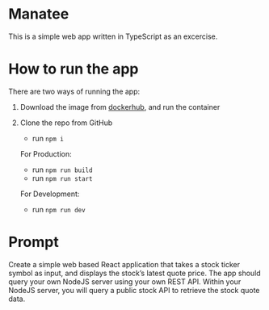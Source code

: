 # Manatee

This is a simple web app written in TypeScript as an excercise.

# How to run the app

There are two ways of running the app:

1. Download the image from [dockerhub](https://hub.docker.com/repository/docker/frozenstove/manatee), and run the container

2. Clone the repo from GitHub
    - run `npm i`


    For Production:
    - run `npm run build`
    - run `npm run start`


    For Development:
    - run `npm run dev`


# Prompt

Create a simple web based React application that takes a stock ticker symbol as input, and
displays the stock’s latest quote price. The app should query your own NodeJS server using
your own REST API. Within your NodeJS server, you will query a public stock API to retrieve the
stock quote data.